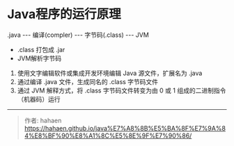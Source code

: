 # Java程序的运行原理

.java --- 编译(compler) --- 字节码(.class) --- JVM

* .class 打包成 .jar
* JVM解析字节码

1. 使用文字编辑软件或集成开发环境编辑 Java 源文件，扩展名为 .java
2. 通过编译 .java 文件，生成同名的 .class 字节码文件
3. 通过 JVM 解释方式，将 .class 字节码文件转变为由 0 或 1 组成的二进制指令（机器码）运行

---

> 作者: hahaen  
> https://hahaen.github.io/java%E7%A8%8B%E5%BA%8F%E7%9A%84%E8%BF%90%E8%A1%8C%E5%8E%9F%E7%90%86/
